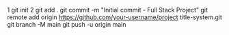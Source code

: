 1  git init
2  git add .
git commit -m "Initial commit - Full Stack Project"
git remote add origin https://github.com/your-username/project title-system.git
git branch -M main
git push -u origin main

